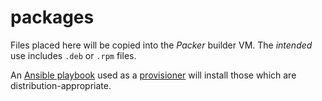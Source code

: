 # packages

Files placed here will be copied into the _Packer_ builder VM. The _intended_ use includes `.deb` or `.rpm` files.

An [Ansible playbook](../playbooks/package-globber.yml) used as a [provisioner](https://developer.hashicorp.com/packer/docs/provisioners/) will install those which are distribution-appropriate.
